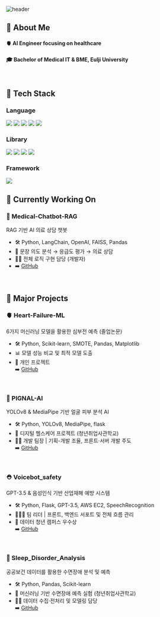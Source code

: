 
<!--Header-->
![header](https://capsule-render.vercel.app/api?type=waving&color=gradient&height=250&section=header&text=WIP,%20always%20🐣)

<!--Body-->
## 👀 About Me
#### 🫀 AI Engineer focusing on healthcare
#### 🎓 Bachelor of Medical IT & BME, Eulji University

<br/>

## 🧱 Tech Stack
### Language
<!--Python-->
<img src="https://img.shields.io/badge/Python-3776AB?style=flat-square&logo=Python&logoColor=white"/> <!-- C --><img src="https://img.shields.io/badge/C-00599C?style=flat-square&logo=c&logoColor=white"/> <!-- R --><img src="https://img.shields.io/badge/R-276DC3?style=flat-square&logo=r&logoColor=white"/> <!--HTML/CSS--><img src="https://img.shields.io/badge/HTML-E34F26?style=flat-square&logo=html5&logoColor=white"/> <img src="https://img.shields.io/badge/CSS-1572B6?style=flat-square&logo=css3&logoColor=white"/>
<br/>

### Library
<!-- Scikit-learn -->
<img src="https://img.shields.io/badge/Scikit--learn-F7931E?style=flat-square&logo=scikit-learn&logoColor=white"/> <!-- Pandas --><img src="https://img.shields.io/badge/Pandas-150458?style=flat-square&logo=pandas&logoColor=white"/> <!-- Numpy --><img src="https://img.shields.io/badge/NumPy-013243?style=flat-square&logo=numpy&logoColor=white"/> <!--OpneAI--><img src="https://img.shields.io/badge/OpenAI-412991?style=flat-square&logo=openai&logoColor=white"/>
<br/>

### Framework
<img src="https://img.shields.io/badge/Flask-000000?style=flat-square&logo=flask&logoColor=white"/>
<br/>

## 🚧 Currently Working On  
### 💬 Medical-Chatbot-RAG
RAG 기반 AI 의료 상담 챗봇
- 🛠 Python, LangChain, OpenAI, FAISS, Pandas
- 🏥 문장 의도 분석 → 응급도 평가 → 의료 상담
- 👩‍💻 전체 로직 구현 담당 (개발자)  
- ➡️ [GitHub](https://github.com/howith29/medicine_Chat)
<br/>

## 🧩 Major Projects
### 🫀 Heart-Failure-ML  
6가지 머신러닝 모델을 활용한 심부전 예측 (졸업논문)
- 🛠 Python, Scikit-learn, SMOTE, Pandas, Matplotlib  
- 📊 모델 성능 비교 및 최적 모델 도출
- 👤 개인 프로젝트  
➡️ [GitHub](https://github.com/howith29/Heart_Failure_Prediction)
<br/>

### 🔬 PIGNAL-AI    
YOLOv8 & MediaPipe 기반 얼굴 피부 분석 AI 
- 🛠 Python, YOLOv8, MediaPipe, flask
- 📌 디지털 헬스케어 프로젝트 (청년취업사관학교)
- 👩‍💻 개발 팀장 | 기획-개발 조율, 프론트·서버 개발 주도  
➡️ [GitHub](https://github.com/NIS-co-create/acne-CV)
<br/>

### ⛑️ Voicebot_safety 
GPT-3.5 & 음성인식 기반 산업재해 예방 시스템
- 🛠 Python, Flask, GPT-3.5, AWS EC2, SpeechRecognition
- 👨‍👩‍👧 팀 리더 | 프론트, 백엔드 서포트 및 전체 흐름 관리  
- 🏅 데이터 청년 캠퍼스 우수상  
➡️ [GitHub](https://github.com/howith29/Emergpt-Voice-Bot.git)
<br/>

### 🌃 Sleep_Disorder_Analysis  
공공보건 데이터를 활용한 수면장애 분석 및 예측
- 🛠 Python, Pandas, Scikit-learn 
- 🧪 머신러닝 기반 수면장애 예측 실험 (청년취업사관학교)
- 👩‍💻 데이터 수집·전처리 및 모델링 담당  
➡️ [GitHub](https://github.com/howith29/Urban_Sleep_disorder_Analysis)




